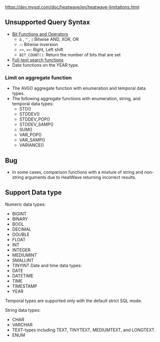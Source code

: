 https://dev.mysql.com/doc/heatwave/en/heatwave-limitations.html
## Unsupported Query Syntax
- [Bit Functions and Operators](https://dev.mysql.com/doc/refman/8.0/en/bit-functions.html)
    - `&` , `^` ,	`|`:Bitwise AND, XOR, OR
    - `~`: Bitwise inversion
    - `>>`, `<<`: Right, Left shift
    -  `BIT_COUNT()`: Return the number of bits that are set
- [Full-text search functions](https://dev.mysql.com/doc/refman/8.0/en/fulltext-search.html)
- Date functions on the YEAR type.

### Limit on aggregate function
- The AVG() aggregate function with enumeration and temporal data types.	
- The following aggregate functions with enumeration, string, and temporal data types:
	- STD()
	- STDDEV()
	- STDDEV_POP()
	- STDDEV_SAMP()
	- SUM()
	- VAR_POP()
	- VAR_SAMP()
	- VARIANCE()

## Bug
- In some cases, comparison functions with a mixture of string and non-string arguments due to HeatWave returning incorrect results.
	
## Support Data type
Numeric data types:
- BIGINT
- BINARY
- BOOL
- DECIMAL
- DOUBLE
- FLOAT
- INT
- INTEGER
- MEDIUMINT
- SMALLINT
- TINYINT
Date and time data types:
- DATE
- DATETIME
- TIME
- TIMESTAMP
- YEAR

Temporal types are supported only with the default strict SQL mode.

String data types:
- CHAR
- VARCHAR
- TEXT-types including TEXT, TINYTEXT, MEDIUMTEXT, and LONGTEXT.
- ENUM
